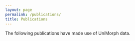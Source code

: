 ```yaml
---
layout: page
permalink: /publications/
title: Publications
---
```


<script src="{{ site.baseurl }}/js/jquery.js"></script>

<link rel="stylesheet" href="{{ site.baseurl }}/css/bib-publication-list.css"/>

The following publications have made use of UniMorph data.

<style>#bibtex {display: block;}</style>

<table id="pubTable" class="display"></table>

<pre id="bibtex" style="display:none;">
{% raw %}
@techreport{sylak2016composition,
  title={The Composition and use of the Universal Morphological Feature Schema ({U}nimorph Schema)},
  author={Sylak-Glassman, John},
year={2016},
pages={1-79},
  institution={Johns Hopkins University}
}

@inproceedings{cotterell-et-al-2016-shared,
  author =      {Cotterell, Ryan and Kirov, Christo and Sylak-Glassman, John and Yarowsky, David and Eisner, Jason and Hulden, Mans},
  title =       {The {SIGMORPHON 2016} Shared Task---Morphological
                 Reinflection},
  booktitle =   {Proceedings of the 14th SIGMORPHON Workshop on
                 Computational Research in Phonetics, Phonology, and
                 Morphology},
  pages =       {10--22},
  year =        {2016},
  month =       aug,
  address =     {Berlin},
  note =        {Supplementary material (4 pages) also available.},
  url =         {http://cs.jhu.edu/~jason/papers/#cotterell-et-al-2016-shared}
    }

    @InProceedings{kann-cotterell-schutze:2017:ACL2017,
  author    = {Kann, Katharina  and  Cotterell, Ryan  and  Schütze, Hinrich},
  title     = {One-Shot Neural Cross-Lingual Transfer for Paradigm Completion},
  booktitle = {Proceedings of the 55th Annual Meeting of the Association for Computational Linguistics (ACL)},
  month     = {August},
  year      = {2017},
  address   = {Vancouver, Canada},
  publisher = {Association for Computational Linguistics},
  url       = {https://arxiv.org/abs/1704.00052}
    }
    @InProceedings{roee-goldberg:2017:ACL2017,
  author    = {Aharoni, Roee  and Goldberg, Yoav Goldberg},
  title     = {One-Shot Neural Cross-Lingual Transfer for Paradigm Completion},
  booktitle = {Proceedings of the 55th Annual Meeting of the Association for Computational Linguistics (ACL)},
  month     = {August},
  year      = {2017},
  address   = {Vancouver, Canada},
  publisher = {Association for Computational Linguistics},
  url       = {https://arxiv.org/abs/1611.01487}
    }

    @InProceedings{nicolai-kondrak:2016:P16-1,
  author    = {Nicolai, Garrett  and  Kondrak, Grzegorz},
  title     = {Leveraging Inflection Tables for Stemming and Lemmatization.},
  booktitle = {Proceedings of the 54th Annual Meeting of the Association for Computational Linguistics (ACL)},
  month     = {August},
  year      = {2016},
  address   = {Berlin, Germany},
  publisher = {Association for Computational Linguistics},
  pages     = {1138--1147},
  url       = {http://www.aclweb.org/anthology/P16-1108}
    }
    
@inproceedings{zhou17acl,
    title = {Multi-space Variational Encoder-Decoders for Semi-supervised Labeled Sequence Transduction},
    author = {Zhou, Chunting and Neubig, Graham},
    booktitle = {The 55th Annual Meeting of the Association for Computational Linguistics (ACL)},
    address = {Vancouver, Canada},
    month = {July},
    url = {http://www.phontron.com/paper/zhou17acl.pdf},
    year = {2017}
}

    @inproceedings{sylak2015universal,
  title={A universal feature schema for rich morphological annotation and fine-grained cross-lingual part-of-speech tagging},
  author={Sylak-Glassman, John and Kirov, Christo and Post, Matt and Que, Roger and Yarowsky, David},
  booktitle={International Workshop on Systems and Frameworks for Computational Morphology},
  pages={72--93},
  year={2015},
  organization={Springer}
}
    
@InProceedings{kann-cotterell-schutze:2017:EACL2017,
  author    = {Kann, Katharina  and  Cotterell, Ryan  and  Schütze, Hinrich},
  title     = {Neural Multi-Source Morphological Reinflection},
  booktitle = {Proceedings of the 15th Conference of the European Chapter of the Association for Computational Linguistics (EACL)},
  month     = {April},
  year      = {2017},
  address   = {Valencia, Spain},
  publisher = {Association for Computational Linguistics},
  pages     = {514--524},
  url       = {http://aclweb.org/anthology/E/E17/E17-1049.pdf}
    }
    
@InProceedings{cotterell-glassman-kirov:2017:EACL2017,
  author    = {Cotterell, Ryan  and  Sylak-Glassman, John  and  Kirov, Christo},
  title     = {Neural Graphical Models over Strings for Principal Parts Morphological Paradigm Completion},
  booktitle = {Proceedings of the 15th Conference of the European Chapter of the Association for Computational Linguistics (EACL)},
  month     = {April},
  year      = {2017},
  address   = {Valencia, Spain},
  publisher = {Association for Computational Linguistics},
  pages     = {759--765},
  url       = {http://www.aclweb.org/anthology/E17-2120},
  note      = {\textcolor{darkcandyapplered}{Outstanding Paper Award}}
    }
    
@InProceedings{glassman-et-al:2017:EACL2017,
  author    = {Kirov, Christo  and  Sylak-Glassman, John  and  Knowles, Rebecca  and  Cotterell, Ryan  and  Post, Matt},
  title     = {A Rich Morphological Tagger for English: Exploring the Cross-Linguistic Tradeoff Between Morphology and Syntax},
  booktitle = {Proceedings of the 15th Conference of the European Chapter of the Association for Computational Linguistics (EACL)},
  month     = {April},
  year      = {2017},
  address   = {Valencia, Spain},
  publisher = {Association for Computational Linguistics},
  pages     = {112--117},
  url       = {http://www.aclweb.org/anthology/E17-2018}
    }

    @InProceedings{KIROV16.1077,
  author = {Kirov, Christo and Sylak-Glassman, John and Que, Roger and Yarowsky, David},
  title = {Very-large Scale Parsing and Normalization of Wiktionary Morphological Paradigms},
  booktitle = {Proceedings of the Tenth International Conference on Language Resources and Evaluation (LREC 2016)},
  year = {2016},
  month = {may},
  date = {23-28},
  location = {Portorož, Slovenia},
  editor = {Nicoletta Calzolari (Conference Chair) and Khalid Choukri and Thierry Declerck and Sara Goggi and Marko Grobelnik and Bente Maegaard and Joseph Mariani and Helene Mazo and Asuncion Moreno and Jan Odijk and Stelios Piperidis},
  publisher = {European Language Resources Association (ELRA)},
  address = {Paris, France},
  isbn = {978-2-9517408-9-1},
  language = {english}
    }

    @InProceedings{sylakglassman-EtAl:2015:ACL-IJCNLP,
  author    = {Sylak-Glassman, John  and  Kirov, Christo  and  Yarowsky, David  and  Que, Roger},
  title     = {A Language-Independent Feature Schema for Inflectional Morphology},
  booktitle = {Proceedings of the 53rd Annual Meeting of the Association for Computational Linguistics and the 7th International Joint Conference on Natural Language Processing (ACL)},
  month     = {July},
  year      = {2015},
  address   = {Beijing, China},
  publisher = {Association for Computational Linguistics},
  pages     = {674--680},
  url       = {http://www.aclweb.org/anthology/P15-2111}
}

    @InProceedings{cotterell-schutze-eisner:2016:P16-1,
  author    = {Cotterell, Ryan  and  Schütze, Hinrich  and  Eisner, Jason},
  title     = {Morphological Smoothing and Extrapolation of Word Embeddings},
  booktitle = {Proceedings of the 54th Annual Meeting of the Association for Computational Linguistics (ACL)},
  month     = {August},
  year      = {2016},
  address   = {Berlin, Germany},
  publisher = {Association for Computational Linguistics},
  pages     = {1651--1660},
  url       = {http://www.aclweb.org/anthology/P16-1156}
}
@Inproceedings{sylak-glassman-cotterell-CLS,
  Author = {Sylak-Glassman, John and Cotterell, Ryan},
  Booktitle = {Proceedings of the 52nd Meeting of the Chicago Linguistic Society (CLS52)},
  Publisher = {Chicago Linguistic Society},
  Title = {Contrastive Morphological Typology and Logical Hierarchies},
  Year = {2015},
  Editorsg = {Kantarovich, Jessica and Truong, Tran and Xherija, Orest},
  url = {https://ryancotterell.github.io/papers/sylak-glassman+cotterell.cls16.pdf}
    }
    
@InProceedings{kann-schutze:2016:P16-2,
  author    = {Kann, Katharina  and  Schütze, Hinrich},
  title     = {Single-Model Encoder-Decoder with Explicit Morphological Representation for Reinflection},
  booktitle = {Proceedings of the 54th Annual Meeting of the Association for Computational Linguistics (ACL)},
  month     = {August},
  year      = {2016},
  address   = {Berlin, Germany},
  publisher = {Association for Computational Linguistics},
  pages     = {555--560},
  url       = {http://anthology.aclweb.org/P16-2090}
}
@InProceedings{ostling:2016:SIGMORPHON,
  author    = {Östling, Robert},
  title     = {Morphological reinflection with convolutional neural networks},
  booktitle = {Proceedings of the 14th SIGMORPHON Workshop on Computational Research in Phonetics, Phonology, and Morphology},
  month     = {August},
  year      = {2016},
  address   = {Berlin, Germany},
  publisher = {Association for Computational Linguistics},
  pages     = {23--26},
  url       = {http://anthology.aclweb.org/W16-2003}
}
@InProceedings{alegria-etxeberria:2016:SIGMORPHON,
  author    = {Alegria, I\~{n}aki  and  Etxeberria, Izaskun},
  title     = {{EHU} at the SIGMORPHON 2016 Shared Task. A Simple Proposal: Grapheme-to-Phoneme for Inflection},
  booktitle = {Proceedings of the 14th SIGMORPHON Workshop on Computational Research in Phonetics, Phonology, and Morphology},
  month     = {August},
  year      = {2016},
  address   = {Berlin, Germany},
  publisher = {Association for Computational Linguistics},
  pages     = {27--30},
  url       = {http://anthology.aclweb.org/W16-2004}
}
@InProceedings{nicolai-EtAl:2016:SIGMORPHON,
  author    = {Nicolai, Garrett  and  Hauer, Bradley  and  St Arnaud, Adam  and  Kondrak, Grzegorz},
  title     = {Morphological Reinflection via Discriminative String Transduction},
  booktitle = {Proceedings of the 14th SIGMORPHON Workshop on Computational Research in Phonetics, Phonology, and Morphology},
  month     = {August},
  year      = {2016},
  address   = {Berlin, Germany},
  publisher = {Association for Computational Linguistics},
  pages     = {31--35},
  url       = {http://anthology.aclweb.org/W16-2005}
}
@InProceedings{liu-mao:2016:SIGMORPHON,
  author    = {Liu, Ling  and  Mao, Lingshuang Jack},
  title     = {Morphological reinflection with conditional random fields and unsupervised features},
  booktitle = {Proceedings of the 14th SIGMORPHON Workshop on Computational Research in Phonetics, Phonology, and Morphology},
  month     = {August},
  year      = {2016},
  address   = {Berlin, Germany},
  publisher = {Association for Computational Linguistics},
  pages     = {36--40},
  url       = {http://anthology.aclweb.org/W16-2006}
}
@InProceedings{aharoni-goldberg-belinkov:2016:SIGMORPHON,
  author    = {Aharoni, Roee  and  Goldberg, Yoav  and  Belinkov, Yonatan},
  title     = {Improving Sequence to Sequence Learning for Morphological Inflection Generation: The {BIU}-{MIT} Systems for the {SIGMORPHON} 2016 Shared Task for Morphological Reinflection},
  booktitle = {Proceedings of the 14th SIGMORPHON Workshop on Computational Research in Phonetics, Phonology, and Morphology},
  month     = {August},
  year      = {2016},
  address   = {Berlin, Germany},
  publisher = {Association for Computational Linguistics},
  pages     = {41--48},
  url       = {http://anthology.aclweb.org/W16-2007}
}
@InProceedings{king:2016:SIGMORPHON,
  author    = {King, David},
  title     = {Evaluating Sequence Alignment for Learning Inflectional Morphology},
  booktitle = {Proceedings of the 14th SIGMORPHON Workshop on Computational Research in Phonetics, Phonology, and Morphology},
  month     = {August},
  year      = {2016},
  address   = {Berlin, Germany},
  publisher = {Association for Computational Linguistics},
  pages     = {49--53},
  url       = {http://anthology.aclweb.org/W16-2008}
}

@InProceedings{sorokin:2016:SIGMORPHON,
  author    = {Sorokin, Alexey},
  title     = {Using longest common subsequence and character models to predict word forms},
  booktitle = {Proceedings of the 14th SIGMORPHON Workshop on Computational Research in Phonetics, Phonology, and Morphology},
  month     = {August},
  year      = {2016},
  address   = {Berlin, Germany},
  publisher = {Association for Computational Linguistics},
  pages     = {54--61},
  url       = {http://anthology.aclweb.org/W16-2009}
}
@InProceedings{kann-schutze:2016:SIGMORPHON,
  author    = {Kann, Katharina  and  Schütze, Hinrich},
  title     = {{MED}: The {LMU} System for the {SIGMORPHON} 2016 Shared Task on Morphological Reinflection},
  booktitle = {Proceedings of the 14th SIGMORPHON Workshop on Computational Research in Phonetics, Phonology, and Morphology},
  month     = {August},
  year      = {2016},
  address   = {Berlin, Germany},
  publisher = {Association for Computational Linguistics},
  pages     = {62--70},
  url       = {http://anthology.aclweb.org/W16-2010}
    }
    
@InProceedings{taji-EtAl:2016:SIGMORPHON,
  author    = {Taji, Dima  and  Eskander, Ramy  and  Habash, Nizar  and  Rambow, Owen},
  title     = {The Columbia University - New York University Abu Dhabi SIGMORPHON 2016 Morphological Reinflection Shared Task Submission},
  booktitle = {Proceedings of the 14th SIGMORPHON Workshop on Computational Research in Phonetics, Phonology, and Morphology},
  month     = {August},
  year      = {2016},
  address   = {Berlin, Germany},
  publisher = {Association for Computational Linguistics},
  pages     = {71--75},
  url       = {http://anthology.aclweb.org/W16-2011}
}

@InProceedings{cotterell-EtAl:2017:K17-20,
  author    = {Cotterell, Ryan  and  Kirov, Christo  and  Sylak-Glassman, John  and  Walther, Géraldine  and  Vylomova, Ekaterina  and  Xia, Patrick  and  Faruqui, Manaal  and  Kübler, Sandra  and  Yarowsky, David  and  Eisner, Jason  and  Hulden, Mans},
  title     = {{CoNLL}-{SIGMORPHON} 2017 Shared Task: Universal Morphological Reinflection in 52 Languages},
  booktitle = {Proceedings of the CoNLL SIGMORPHON 2017 Shared Task: Universal Morphological Reinflection},
  month     = {August},
  year      = {2017},
  address   = {Vancouver},
  publisher = {Association for Computational Linguistics},
  pages     = {1--30},
  url       = {http://www.aclweb.org/anthology/K17-2001}
}

@InProceedings{bergmanis-EtAl:2017:K17-20,
  author    = {Bergmanis, Toms  and  Kann, Katharina  and  Schütze, Hinrich  and  Goldwater, Sharon},
  title     = {Training Data Augmentation for Low-Resource Morphological Inflection},
  booktitle = {Proceedings of the CoNLL SIGMORPHON 2017 Shared Task: Universal Morphological Reinflection},
  month     = {August},
  year      = {2017},
  address   = {Vancouver},
  publisher = {Association for Computational Linguistics},
  pages     = {31--39},
  url = {http://www.aclweb.org/anthology/K17-2002}
}

@InProceedings{kann-schutze:2017:K17-20,
  author    = {Kann, Katharina  and  Schütze, Hinrich},
  title     = {The {LMU} System for the {CoNLL}-{SIGMORPHON} 2017 Shared Task on Universal Morphological Reinflection},
  booktitle = {Proceedings of the CoNLL SIGMORPHON 2017 Shared Task: Universal Morphological Reinflection},
  month     = {August},
  year      = {2017},
  address   = {Vancouver},
  publisher = {Association for Computational Linguistics},
  pages     = {40--48},
  url       = {http://www.aclweb.org/anthology/K17-2003}
}

@InProceedings{makarov-ruzsics-clematide:2017:K17-20,
  author    = {Makarov, Peter  and  Ruzsics, Tatiana  and  Clematide, Simon},
  title     = {Align and Copy: {UZH} at {SIGMORPHON} 2017 Shared Task for Morphological Reinflection},
  booktitle = {Proceedings of the CoNLL SIGMORPHON 2017 Shared Task: Universal Morphological Reinflection},
  month     = {August},
  year      = {2017},
  address   = {Vancouver},
  publisher = {Association for Computational Linguistics},
  pages     = {49--57},
  url       = {http://www.aclweb.org/anthology/K17-2004}
}

@InProceedings{zhou-neubig:2017:K17-20,
  author    = {Zhou, Chunting  and  Neubig, Graham},
  title     = {Morphological Inflection Generation with Multi-space Variational Encoder-Decoders},
  booktitle = {Proceedings of the CoNLL SIGMORPHON 2017 Shared Task: Universal Morphological Reinflection},
  month     = {August},
  year      = {2017},
  address   = {Vancouver},
  publisher = {Association for Computational Linguistics},
  pages     = {58--65},
  url       = {http://www.aclweb.org/anthology/K17-2005}
}

@InProceedings{chakrabarty-garain:2017:K17-20,
  author    = {Chakrabarty, Abhisek  and  Garain, Utpal},
  title     = {{ISI} at the {SIGMORPHON} 2017 Shared Task on Morphological Reinflection},
  booktitle = {Proceedings of the CoNLL SIGMORPHON 2017 Shared Task: Universal Morphological Reinflection},
  month     = {August},
  year      = {2017},
  address   = {Vancouver},
  publisher = {Association for Computational Linguistics},
  pages     = {66--70},
  url       = {http://www.aclweb.org/anthology/K17-2006}
}

@InProceedings{sudhakar-singh:2017:K17-20,
  author    = {Sudhakar, Akhilesh  and  Singh, Anil Kumar},
  title     = {Experiments on Morphological Reinflection: {CoNLL}-2017 Shared Task},
  booktitle = {Proceedings of the CoNLL SIGMORPHON 2017 Shared Task: Universal Morphological Reinflection},
  month     = {August},
  year      = {2017},
  address   = {Vancouver},
  publisher = {Association for Computational Linguistics},
  pages     = {71--78},
  url       = {http://www.aclweb.org/anthology/K17-2007}
}

@InProceedings{nicolai-EtAl:2017:K17-20,
  author    = {Nicolai, Garrett  and  Hauer, Bradley  and  Motallebi, Mohammad  and  Najafi, Saeed  and  Kondrak, Grzegorz},
  title     = {If you can't beat them, join them: {T}he University of {A}lberta system description},
  booktitle = {Proceedings of the CoNLL SIGMORPHON 2017 Shared Task: Universal Morphological Reinflection},
  month     = {August},
  year      = {2017},
  address   = {Vancouver},
  publisher = {Association for Computational Linguistics},
  pages     = {79--84},
  url       = {http://www.aclweb.org/anthology/K17-2008}
}

@InProceedings{zhu-li-li:2017:K17-20,
  author    = {Zhu, Qile  and  Li, Yanjun  and  Li, Xiaolin},
  title     = {Character Sequence-to-Sequence Model with Global Attention for Universal Morphological Reinflection},
  booktitle = {Proceedings of the CoNLL SIGMORPHON 2017 Shared Task: Universal Morphological Reinflection},
  month     = {August},
  year      = {2017},
  address   = {Vancouver},
  publisher = {Association for Computational Linguistics},
  pages     = {85--89},
  url       = {http://www.aclweb.org/anthology/K17-2009}
}

@InProceedings{silfverberg-EtAl:2017:K17-20,
  author    = {Silfverberg, Miikka  and  Wiemerslage, Adam  and  Liu, Ling  and  Mao, Lingshuang Jack},
  title     = {Data Augmentation for Morphological Reinflection},
  booktitle = {Proceedings of the CoNLL SIGMORPHON 2017 Shared Task: Universal Morphological Reinflection},
  month     = {August},
  year      = {2017},
  address   = {Vancouver},
  publisher = {Association for Computational Linguistics},
  pages     = {90--99},
  url       = {http://www.aclweb.org/anthology/K17-2010}
}

@InProceedings{senuma-aizawa:2017:K17-20,
  author    = {Senuma, Hajime  and  Aizawa, Akiko},
  title     = {Seq2seq for Morphological Reinflection: When Deep Learning Fails},
  booktitle = {Proceedings of the CoNLL SIGMORPHON 2017 Shared Task: Universal Morphological Reinflection},
  month     = {August},
  year      = {2017},
  address   = {Vancouver},
  publisher = {Association for Computational Linguistics},
  pages     = {100--109},
  url       = {http://www.aclweb.org/anthology/K17-2011}
}

@InProceedings{ostling-bjerva:2017:K17-20,
  author    = {Östling, Robert  and  Bjerva, Johannes},
  title     = {{SU-RUG} at the {CoNLL-SIGMORPHON} 2017 Shared Task: Morphological Inflection with Attentional Sequence-to-Sequence Models},
  booktitle = {Proceedings of the CoNLL SIGMORPHON 2017 Shared Task: Universal Morphological Reinflection},
  month     = {August},
  year      = {2017},
  address   = {Vancouver},
  publisher = {Association for Computational Linguistics},
  pages     = {110--113},
  url       = {http://www.aclweb.org/anthology/K17-2012}
}
{% endraw %}

</pre>
<bibtex src="{{ site.url }}/publications.bib"></bibtex>
<div id="bibtex_display"></div>

<script   src="https://code.jquery.com/jquery-3.2.1.min.js"   integrity="sha256-hwg4gsxgFZhOsEEamdOYGBf13FyQuiTwlAQgxVSNgt4="   crossorigin="anonymous"></script>
<script type="text/javascript" src="https://cdn.rawgit.com/pcooksey/bibtex-js/master/src/bibtex_js.js"></script>

